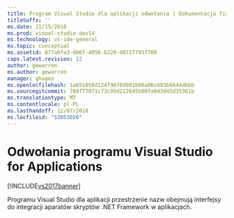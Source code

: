 ```yaml
---
title: Program Visual Studio dla aplikacji odwołania | Dokumentacja firmy Microsoft
titleSuffx: ''
ms.date: 11/15/2016
ms.prod: visual-studio-dev14
ms.technology: vs-ide-general
ms.topic: conceptual
ms.assetid: 877a0fa3-4b6f-4056-b320-d8727793f708
caps.latest.revision: 12
author: gewarren
ms.author: gewarren
manager: ghogen
ms.openlocfilehash: 1a651050d124f96769981b68a06c69366644dbbb
ms.sourcegitcommit: 708f77071c73c95d212645b00fa943d45d35361b
ms.translationtype: MT
ms.contentlocale: pl-PL
ms.lasthandoff: 12/07/2018
ms.locfileid: "53053026"
---
```

# <a name="visual-studio-for-applications-reference"></a>Odwołania programu Visual Studio for Applications
[!INCLUDE[vs2017banner](../../includes/vs2017banner.md)]

Programu Visual Studio dla aplikacji przestrzenie nazw obejmują interfejsy do integracji aparatów skryptów .NET Framework w aplikacjach.